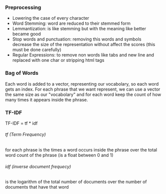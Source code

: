 ### Preprocessing
- Lowering the case of every character
- Word Stemming: word are reduced to their stemmed form
- Lemmantization: is like stemming but with the meaning like better became good
- Stop words and punctuation: removing this words and symbols decrease the size of the representation without affect the scores (this must be done carefully)
- Regular Expressions: to remove non words like tabs and new line and replaced with one char or stripping html tags

### Bag of Words
Each word is added to a vector, representing our vocabolary, so each word gets an index.
For each phrase that we want represent, we can use a vector the same size as our "vocabolary" and for each word keep the count of how many times it appears inside the phrase.

### TF-IDF
TF-IDF = tf * idf
###### tf (Term Frequency)
for each phrase is the times a word occurs inside the phrase over the total word count of the phrase (is a float between 0 and 1)
###### idf (inverse document frequecy)
is the logarithm of the total number of documents over the number of documents that have that word
